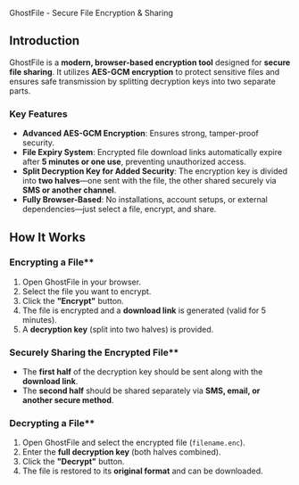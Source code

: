 GhostFile - Secure File Encryption & Sharing

## Introduction

GhostFile is a **modern, browser-based encryption tool** designed for **secure file sharing**. It utilizes **AES-GCM encryption** to protect sensitive files and ensures safe transmission by splitting decryption keys into two separate parts.

### **Key Features**
- **Advanced AES-GCM Encryption**: Ensures strong, tamper-proof security.
- **File Expiry System**: Encrypted file download links automatically expire after **5 minutes or one use**, preventing unauthorized access.
- **Split Decryption Key for Added Security**: The encryption key is divided into **two halves**—one sent with the file, the other shared securely via **SMS or another channel**.
- **Fully Browser-Based**: No installations, account setups, or external dependencies—just select a file, encrypt, and share.

## **How It Works**
###  Encrypting a File**
1. Open GhostFile in your browser.
2. Select the file you want to encrypt.
3. Click the **"Encrypt"** button.
4. The file is encrypted and a **download link** is generated (valid for 5 minutes).
5. A **decryption key** (split into two halves) is provided.

###  Securely Sharing the Encrypted File**
- The **first half** of the decryption key should be sent along with the **download link**.
- The **second half** should be shared separately via **SMS, email, or another secure method**.

### Decrypting a File**
1. Open GhostFile and select the encrypted file (`filename.enc`).
2. Enter the **full decryption key** (both halves combined).
3. Click the **"Decrypt"** button.
4. The file is restored to its **original format** and can be downloaded.

